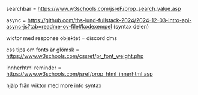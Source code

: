 searchbar = https://www.w3schools.com/jsreF/prop_search_value.asp

async = https://github.com/ths-lund-fullstack-2024/2024-12-03-intro-api-async-js?tab=readme-ov-file#kodexempel (syntax delen)

wictor med response objektet = discord dms

css tips om fonts är glömsk = https://www.w3schools.com/cssref/pr_font_weight.php

innherhtml reminder = https://www.w3schools.com/jsref/prop_html_innerhtml.asp

hjälp från wiktor med more info syntax